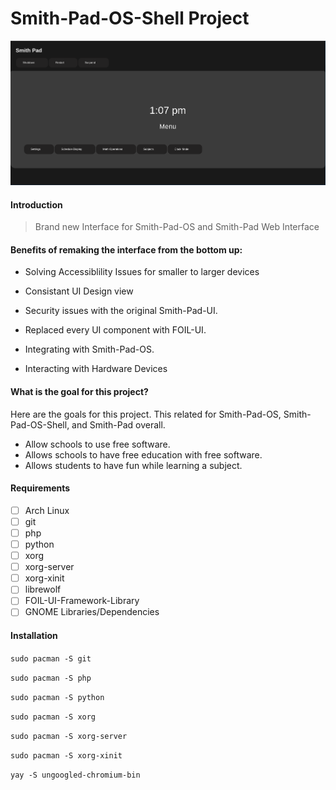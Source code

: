 # Smith-Pad-OS-Shell Project

<img src="screenshot.png"></img>

#### Introduction

> Brand new Interface for Smith-Pad-OS and Smith-Pad Web Interface

#### Benefits of remaking the interface from the bottom up:

* Solving Accessiblility Issues for smaller to larger devices 

* Consistant UI Design view 

* Security issues with the original Smith-Pad-UI. 

* Replaced every UI component with FOIL-UI. 

* Integrating with Smith-Pad-OS. 

* Interacting with Hardware Devices

#### What is the goal for this project?

Here are the goals for this project. This related for Smith-Pad-OS, Smith-Pad-OS-Shell, and Smith-Pad overall. 

* Allow schools to use free software. 
* Allows schools to have free education with free software. 
* Allows students to have fun while learning a subject. 

#### Requirements

- [ ] Arch Linux
- [ ] git
- [ ] php
- [ ] python
- [ ] xorg
- [ ] xorg-server
- [ ] xorg-xinit
- [ ] librewolf
- [ ] FOIL-UI-Framework-Library
- [ ] GNOME Libraries/Dependencies

#### Installation

`sudo pacman -S git`

`sudo pacman -S php`

`sudo pacman -S python`

`sudo pacman -S xorg`

`sudo pacman -S xorg-server`

`sudo pacman -S xorg-xinit`

`yay -S ungoogled-chromium-bin`
